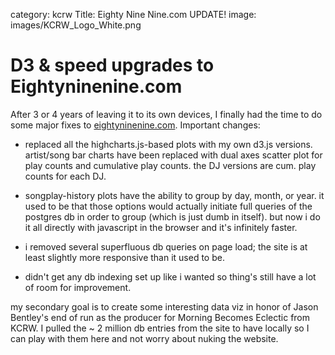 category: kcrw
Title: Eighty Nine Nine.com UPDATE!
image: images/KCRW_Logo_White.png

# D3 & speed upgrades to Eightyninenine.com

After 3 or 4 years of leaving it to its own devices, I finally had the time to do some major fixes to [eightyninenine.com](http://www.eightyninenine.com). Important changes:

  * replaced all the highcharts.js-based plots with my own d3.js versions. artist/song bar charts have been replaced with dual axes scatter plot for play counts and cumulative play counts. the DJ versions are cum. play counts for each DJ.
  
  * songplay-history plots have the ability to group by day, month, or year. it used to be that those options would actually initiate full queries of the postgres db in order to group (which is just dumb in itself). but now i do it all directly with javascript in the browser and it's infinitely faster.
  
  * i removed several superfluous db queries on page load; the site is at least slightly more responsive than it used to be.
  
  * didn't get any db indexing set up like i wanted so thing's still have a lot of room for improvement.
  
my secondary goal is to create some interesting data viz in honor of Jason Bentley's end of run as the producer for Morning Becomes Eclectic from KCRW. I pulled the ~ 2 million db entries from the site to have locally so I can play with them here and not worry about nuking the website.

